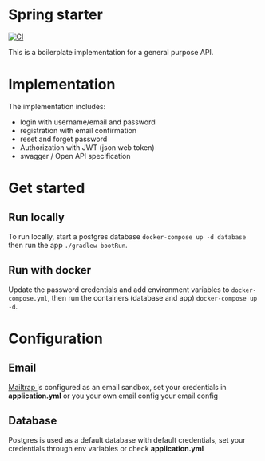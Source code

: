 # Spring starter

[![CI](https://github.com/ablil/spring-starter/actions/workflows/build-and-test.yml/badge.svg?branch=main)](https://github.com/ablil/spring-starter/actions/workflows/build-and-test.yml)

This is a boilerplate implementation for a general purpose API.

# Implementation

The implementation includes:

* login with username/email and password
* registration with email confirmation
* reset and forget password
* Authorization with JWT (json web token)
* swagger / Open API specification

# Get started

## Run locally

To run locally, start a postgres database `docker-compose up -d database` then run the app `./gradlew bootRun`.

## Run with docker

Update the password credentials and add environment variables to `docker-compose.yml`, then run the containers (database
and app)
`docker-compose up -d`.

# Configuration

## Email

[ Mailtrap ]( https://mailtrap.io/ ) is configured as an email sandbox, set your credentials in **application.yml** or
you
your own email config
your email config

## Database

Postgres is used as a default database with default credentials, set your credentials through env variables or
check **application.yml**
